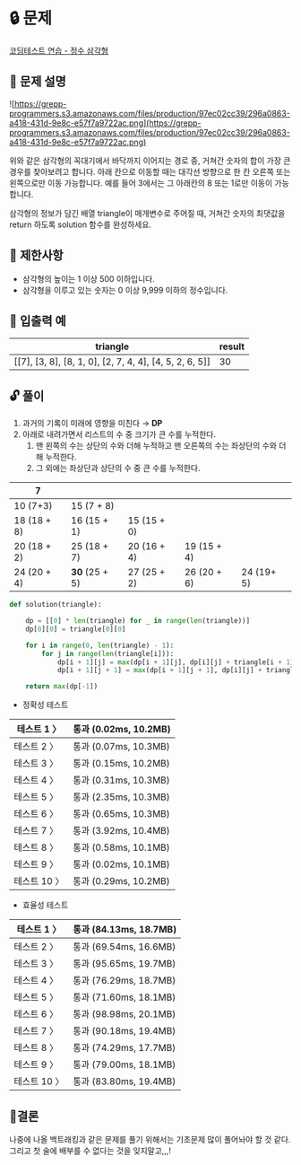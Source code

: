 # 🔒 문제

[코딩테스트 연습 - 정수 삼각형](https://programmers.co.kr/learn/courses/30/lessons/43105)

## 📌 문제 설명

![https://grepp-programmers.s3.amazonaws.com/files/production/97ec02cc39/296a0863-a418-431d-9e8c-e57f7a9722ac.png](https://grepp-programmers.s3.amazonaws.com/files/production/97ec02cc39/296a0863-a418-431d-9e8c-e57f7a9722ac.png)

위와 같은 삼각형의 꼭대기에서 바닥까지 이어지는 경로 중, 거쳐간 숫자의 합이 가장 큰 경우를 찾아보려고 합니다. 아래 칸으로 이동할 때는 대각선 방향으로 한 칸 오른쪽 또는 왼쪽으로만 이동 가능합니다. 예를 들어 3에서는 그 아래칸의 8 또는 1로만 이동이 가능합니다.

삼각형의 정보가 담긴 배열 triangle이 매개변수로 주어질 때, 거쳐간 숫자의 최댓값을 return 하도록 solution 함수를 완성하세요.

## 🔎 제한사항

- 삼각형의 높이는 1 이상 500 이하입니다.
- 삼각형을 이루고 있는 숫자는 0 이상 9,999 이하의 정수입니다.

## 📄 입출력 예

| triangle | result |
| --- | --- |
| [[7], [3, 8], [8, 1, 0], [2, 7, 4, 4], [4, 5, 2, 6, 5]] | 30 |

## 🔓 풀이

1. 과거의 기록이 미래에 영향을 미친다 → **DP**
2. 아래로 내려가면서 리스트의 수 중 크기가 큰 수를 누적한다.
    1. 맨 왼쪽의 수는 상단의 수와 더해 누적하고 맨 오른쪽의 수는 좌상단의 수와 더해 누적한다.
    2. 그 외에는 좌상단과 상단의 수 중 큰 수를 누적한다.

| 7 |  |  |  |  |
| --- | --- | --- | --- | --- |
| 10 (7+3) | 15 (7 + 8) |  |  |  |
| 18 (18 + 8) | 16 (15 + 1) | 15 (15 + 0) |  |  |
| 20 (18 + 2) |  25 (18 + 7) | 20 (16 + 4) | 19 (15 + 4) |  |
| 24 (20 + 4) | **30** (25 + 5) | 27 (25 + 2) | 26 (20 + 6) | 24 (19+ 5) |

```python
def solution(triangle):

    dp = [[0] * len(triangle) for _ in range(len(triangle))]
    dp[0][0] = triangle[0][0]

    for i in range(0, len(triangle) - 1):
        for j in range(len(triangle[i])):
            dp[i + 1][j] = max(dp[i + 1][j], dp[i][j] + triangle[i + 1][j])
            dp[i + 1][j + 1] = max(dp[i + 1][j + 1], dp[i][j] + triangle[i + 1][j + 1])

    return max(dp[-1])
```

- 정확성 테스트

| 테스트 1 〉 | 통과 (0.02ms, 10.2MB) |
| --- | --- |
| 테스트 2 〉 | 통과 (0.07ms, 10.3MB) |
| 테스트 3 〉 | 통과 (0.15ms, 10.2MB) |
| 테스트 4 〉 | 통과 (0.31ms, 10.3MB) |
| 테스트 5 〉 | 통과 (2.35ms, 10.3MB) |
| 테스트 6 〉 | 통과 (0.65ms, 10.3MB) |
| 테스트 7 〉 | 통과 (3.92ms, 10.4MB) |
| 테스트 8 〉 | 통과 (0.58ms, 10.1MB) |
| 테스트 9 〉 | 통과 (0.02ms, 10.1MB) |
| 테스트 10 〉 | 통과 (0.29ms, 10.2MB) |
- 효율성 테스트

| 테스트 1 〉 | 통과 (84.13ms, 18.7MB) |
| --- | --- |
| 테스트 2 〉 | 통과 (69.54ms, 16.6MB) |
| 테스트 3 〉 | 통과 (95.65ms, 19.7MB) |
| 테스트 4 〉 | 통과 (76.29ms, 18.7MB) |
| 테스트 5 〉 | 통과 (71.60ms, 18.1MB) |
| 테스트 6 〉 | 통과 (98.98ms, 20.1MB) |
| 테스트 7 〉 | 통과 (90.18ms, 19.4MB) |
| 테스트 8 〉 | 통과 (74.29ms, 17.7MB) |
| 테스트 9 〉 | 통과 (79.00ms, 18.1MB) |
| 테스트 10 〉 | 통과 (83.80ms, 19.4MB) |

## 📎결론

나중에 나올 백트래킹과 같은 문제를 풀기 위해서는 기초문제 많이 풀어놔야 할 것 같다. 그리고 첫 술에 배부를 수 없다는 것을 잊지말고,,,!